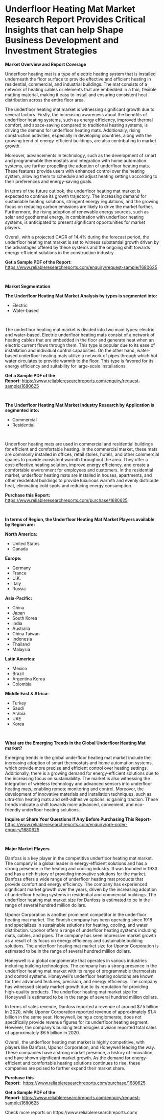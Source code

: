 <p><h1>Underfloor Heating Mat Market Research Report Provides Critical Insights that can help Shape Business Development and Investment Strategies</h1></p><p><strong>Market Overview and Report Coverage</strong></p>
<p><p>Underfloor heating mat is a type of electric heating system that is installed underneath the floor surface to provide effective and efficient heating in residential, commercial, and industrial buildings. The mat consists of a network of heating cables or elements that are embedded in a thin, flexible matting material, making it easy to install and ensuring consistent heat distribution across the entire floor area.</p><p>The underfloor heating mat market is witnessing significant growth due to several factors. Firstly, the increasing awareness about the benefits of underfloor heating systems, such as energy efficiency, improved thermal comfort, and space-saving compared to traditional heating systems, is driving the demand for underfloor heating mats. Additionally, rising construction activities, especially in developing countries, along with the growing trend of energy-efficient buildings, are also contributing to market growth.</p><p>Moreover, advancements in technology, such as the development of smart and programmable thermostats and integration with home automation systems, are further propelling the adoption of underfloor heating mats. These features provide users with enhanced control over the heating system, allowing them to schedule and adjust heating settings according to their preferences and energy-saving goals.</p><p>In terms of the future outlook, the underfloor heating mat market is expected to continue its growth trajectory. The increasing demand for sustainable heating solutions, stringent energy regulations, and the growing focus on reducing carbon emissions are likely to drive the market further. Furthermore, the rising adoption of renewable energy sources, such as solar and geothermal energy, in combination with underfloor heating systems, is anticipated to present significant opportunities for market players.</p><p>Overall, with a projected CAGR of 14.4% during the forecast period, the underfloor heating mat market is set to witness substantial growth driven by the advantages offered by these systems and the ongoing shift towards energy-efficient solutions in the construction industry.</p></p>
<p><strong>Get a Sample PDF of the Report:</strong> <a href="https://www.reliableresearchreports.com/enquiry/request-sample/1680625">https://www.reliableresearchreports.com/enquiry/request-sample/1680625</a></p>
<p>&nbsp;</p>
<p><strong>Market Segmentation</strong></p>
<p><strong>The Underfloor Heating Mat Market Analysis by types is segmented into:</strong></p>
<p><ul><li>Electric</li><li>Water-based</li></ul></p>
<p>&nbsp;</p>
<p><p>The underfloor heating mat market is divided into two main types: electric and water-based. Electric underfloor heating mats consist of a network of heating cables that are embedded in the floor and generate heat when an electric current flows through them. This type is popular due to its ease of installation and individual control capabilities. On the other hand, water-based underfloor heating mats utilize a network of pipes through which hot water circulates to provide warmth to the floor. This type is favored for its energy efficiency and suitability for large-scale installations.</p></p>
<p><strong>Get a Sample PDF of the Report:</strong>&nbsp;<a href="https://www.reliableresearchreports.com/enquiry/request-sample/1680625">https://www.reliableresearchreports.com/enquiry/request-sample/1680625</a></p>
<p>&nbsp;</p>
<p><strong>The Underfloor Heating Mat Market Industry Research by Application is segmented into:</strong></p>
<p><ul><li>Commercial</li><li>Residential</li></ul></p>
<p>&nbsp;</p>
<p><p>Underfloor heating mats are used in commercial and residential buildings for efficient and comfortable heating. In the commercial market, these mats are commonly installed in offices, retail stores, hotels, and other commercial spaces to provide consistent warmth throughout the area. They offer a cost-effective heating solution, improve energy efficiency, and create a comfortable environment for employees and customers. In the residential market, underfloor heating mats are installed in houses, apartments, and other residential buildings to provide luxurious warmth and evenly distribute heat, eliminating cold spots and reducing energy consumption.</p></p>
<p><strong>Purchase this Report:</strong>&nbsp; <a href="https://www.reliableresearchreports.com/purchase/1680625">https://www.reliableresearchreports.com/purchase/1680625</a></p>
<p>&nbsp;</p>
<p><strong>In terms of Region, the Underfloor Heating Mat Market Players available by Region are:</strong></p>
<p>
    <p> <strong> North America: </strong>
        <ul>
            <li>United States</li>
            <li>Canada</li>
        </ul>
        </p> 
    <p> <strong> Europe: </strong>
        <ul>
            <li>Germany</li>
            <li>France</li>
            <li>U.K.</li>
            <li>Italy</li>
            <li>Russia</li>
        </ul>
        </p> 
    <p> <strong> Asia-Pacific: </strong>
        <ul>
            <li>China</li>
            <li>Japan</li>
            <li>South Korea</li>
            <li>India</li>
            <li>Australia</li>
            <li>China Taiwan</li>
            <li>Indonesia</li>
            <li>Thailand</li>
            <li>Malaysia</li>
        </ul>
        </p> 
    <p> <strong> Latin America: </strong>
        <ul>
            <li>Mexico</li>
            <li>Brazil</li>
            <li>Argentina Korea</li>
            <li>Colombia</li>
        </ul>
        </p> 
    <p> <strong> Middle East & Africa: </strong>
        <ul>
            <li>Turkey</li>
            <li>Saudi</li>
            <li>Arabia</li>
            <li>UAE</li>
            <li>Korea</li>
        </ul>
    </p>
    </p>
<p>&nbsp;</p>
<p><strong>What are the Emerging Trends in the Global Underfloor Heating Mat market?</strong></p>
<p><p>Emerging trends in the global underfloor heating mat market include the increasing adoption of smart thermostats and home automation systems, which provide more precise and efficient control over heating settings. Additionally, there is a growing demand for energy-efficient solutions due to the increasing focus on sustainability. The market is also witnessing the integration of wireless technology and advanced sensors into underfloor heating mats, enabling remote monitoring and control. Moreover, the development of innovative materials and installation techniques, such as ultra-thin heating mats and self-adhesive options, is gaining traction. These trends indicate a shift towards more advanced, convenient, and eco-friendly underfloor heating solutions.</p></p>
<p><strong>Inquire or Share Your Questions If Any Before Purchasing This Report</strong>- <a href="https://www.reliableresearchreports.com/enquiry/pre-order-enquiry/1680625">https://www.reliableresearchreports.com/enquiry/pre-order-enquiry/1680625</a></p>
<p>&nbsp;</p>
<p><strong>Major Market Players</strong></p>
<p><p>Danfoss is a key player in the competitive underfloor heating mat market. The company is a global leader in energy-efficient solutions and has a strong presence in the heating and cooling industry. It was founded in 1933 and has a rich history of providing innovative solutions for the market. Danfoss offers a wide range of underfloor heating mat products that provide comfort and energy efficiency. The company has experienced significant market growth over the years, driven by the increasing adoption of underfloor heating systems in residential and commercial buildings. The underfloor heating mat market size for Danfoss is estimated to be in the range of several hundred million dollars.</p><p>Uponor Corporation is another prominent competitor in the underfloor heating mat market. The Finnish company has been operating since 1918 and specializes in sustainable solutions for heating, cooling, and water distribution. Uponor offers a range of underfloor heating systems including mats, cables, and pipes. The company has seen impressive market growth as a result of its focus on energy efficiency and sustainable building solutions. The underfloor heating mat market size for Uponor Corporation is estimated to be in the range of several hundred million dollars.</p><p>Honeywell is a global conglomerate that operates in various industries including building technologies. The company has a strong presence in the underfloor heating mat market with its range of programmable thermostats and control systems. Honeywell's underfloor heating solutions are known for their advanced features, precision, and energy efficiency. The company has witnessed steady market growth due to its reputation for providing high-quality products. The underfloor heating mat market size for Honeywell is estimated to be in the range of several hundred million dollars.</p><p>In terms of sales revenue, Danfoss reported a revenue of around $7.5 billion in 2020, while Uponor Corporation reported revenue of approximately $1.4 billion in the same year. Honeywell, being a conglomerate, does not specifically provide revenue figures for its underfloor heating segment. However, the company's building technologies division reported total sales of approximately $6.5 billion in 2020.</p><p>Overall, the underfloor heating mat market is highly competitive, with players like Danfoss, Uponor Corporation, and Honeywell leading the way. These companies have a strong market presence, a history of innovation, and have shown significant market growth. As the demand for energy-efficient and comfortable heating solutions continues to rise, these companies are poised to further expand their market share.</p></p>
<p><strong>Purchase this Report:</strong>&nbsp;&nbsp;<a href="https://www.reliableresearchreports.com/purchase/1680625">https://www.reliableresearchreports.com/purchase/1680625</a></p>
<p></p>
<p><strong>Get a Sample PDF of the Report:</strong>&nbsp;<a href="https://www.reliableresearchreports.com/enquiry/request-sample/1680625">https://www.reliableresearchreports.com/enquiry/request-sample/1680625</a></p>
<p>Check more reports on https://www.reliableresearchreports.com/</p>